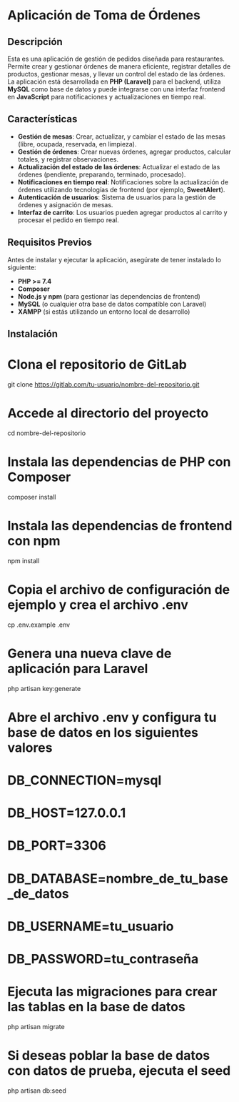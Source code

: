 # Aplicación de Toma de Órdenes

## Descripción

Esta es una aplicación de gestión de pedidos diseñada para restaurantes. Permite crear y gestionar órdenes de manera eficiente, registrar detalles de productos, gestionar mesas, y llevar un control del estado de las órdenes. La aplicación está desarrollada en **PHP (Laravel)** para el backend, utiliza **MySQL** como base de datos y puede integrarse con una interfaz frontend en **JavaScript** para notificaciones y actualizaciones en tiempo real.

## Características

- **Gestión de mesas**: Crear, actualizar, y cambiar el estado de las mesas (libre, ocupada, reservada, en limpieza).
- **Gestión de órdenes**: Crear nuevas órdenes, agregar productos, calcular totales, y registrar observaciones.
- **Actualización del estado de las órdenes**: Actualizar el estado de las órdenes (pendiente, preparando, terminado, procesado).
- **Notificaciones en tiempo real**: Notificaciones sobre la actualización de órdenes utilizando tecnologías de frontend (por ejemplo, **SweetAlert**).
- **Autenticación de usuarios**: Sistema de usuarios para la gestión de órdenes y asignación de mesas.
- **Interfaz de carrito**: Los usuarios pueden agregar productos al carrito y procesar el pedido en tiempo real.
  
## Requisitos Previos

Antes de instalar y ejecutar la aplicación, asegúrate de tener instalado lo siguiente:

- **PHP >= 7.4**
- **Composer**
- **Node.js y npm** (para gestionar las dependencias de frontend)
- **MySQL** (o cualquier otra base de datos compatible con Laravel)
- **XAMPP** (si estás utilizando un entorno local de desarrollo)

## Instalación

# Clona el repositorio de GitLab
git clone https://gitlab.com/tu-usuario/nombre-del-repositorio.git

# Accede al directorio del proyecto
cd nombre-del-repositorio

# Instala las dependencias de PHP con Composer
composer install

# Instala las dependencias de frontend con npm
npm install

# Copia el archivo de configuración de ejemplo y crea el archivo .env
cp .env.example .env

# Genera una nueva clave de aplicación para Laravel
php artisan key:generate

# Abre el archivo .env y configura tu base de datos en los siguientes valores
# DB_CONNECTION=mysql
# DB_HOST=127.0.0.1
# DB_PORT=3306
# DB_DATABASE=nombre_de_tu_base_de_datos
# DB_USERNAME=tu_usuario
# DB_PASSWORD=tu_contraseña

# Ejecuta las migraciones para crear las tablas en la base de datos
php artisan migrate

# Si deseas poblar la base de datos con datos de prueba, ejecuta el seed
php artisan db:seed
